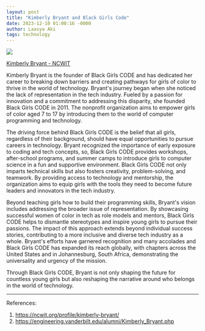 ```yaml
---
layout: post
title: "Kimberly Bryant and Black Girls Code"
date: 2023-12-10 01:00:16 -0000
author: Laasya Aki
tags: technology
---
```

![](https://wpassets.ncwit.org/wp-content/uploads/2021/05/20233036/bryantkimberly_web_square.jpg)

[Kimberly Bryant - NCWIT](https://ncwit.org/profile/kimberly-bryant/)

Kimberly Bryant is the founder of Black Girls CODE and has dedicated her career to breaking down barriers and creating pathways for girls of color to thrive in the world of technology. Bryant's journey began when she noticed the lack of representation in the tech industry. Fueled by a passion for innovation and a commitment to addressing this disparity, she founded Black Girls CODE in 2011. The nonprofit organization aims to empower girls of color aged 7 to 17 by introducing them to the world of computer programming and technology.

The driving force behind Black Girls CODE is the belief that all girls, regardless of their background, should have equal opportunities to pursue careers in technology. Bryant recognized the importance of early exposure to coding and tech concepts, so, Black Girls CODE provides workshops, after-school programs, and summer camps to introduce girls to computer science in a fun and supportive environment. Black Girls CODE not only imparts technical skills but also fosters creativity, problem-solving, and teamwork. By providing access to technology and mentorship, the organization aims to equip girls with the tools they need to become future leaders and innovators in the tech industry.

Beyond teaching girls how to build their programming skills, Bryant's vision includes addressing the broader issue of representation. By showcasing successful women of color in tech as role models and mentors, Black Girls CODE helps to dismantle stereotypes and inspire young girls to pursue their passions. The impact of this approach extends beyond individual success stories, contributing to a more inclusive and diverse tech industry as a whole. Bryant's efforts have garnered recognition and many accolades and Black Girls CODE has expanded its reach globally, with chapters across the United States and in Johannesburg, South Africa, demonstrating the universality and urgency of the mission.

Through Black Girls CODE, Bryant is not only shaping the future for countless young girls but also reshaping the narrative around who belongs in the world of technology. 

------------


References:
1. https://ncwit.org/profile/kimberly-bryant/
2. https://engineering.vanderbilt.edu/alumni/Kimberly_Bryant.php
